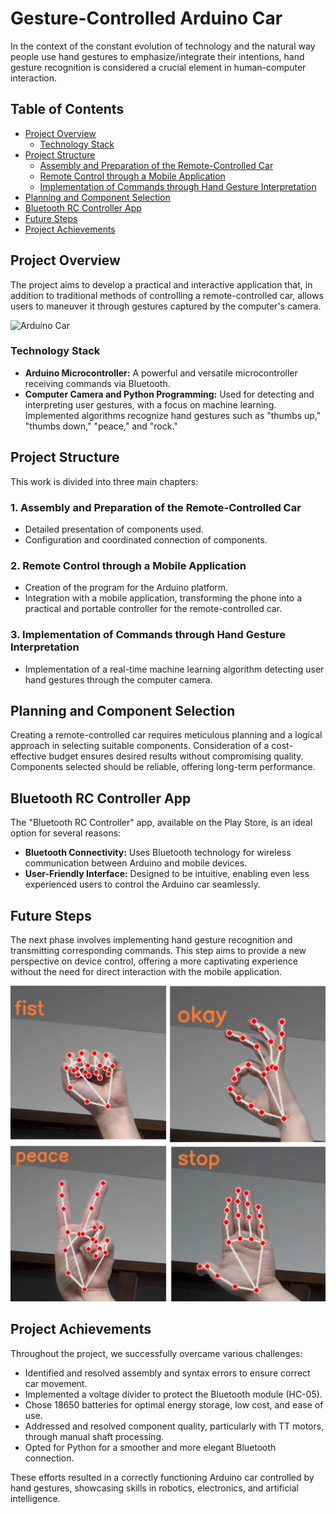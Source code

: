 # Gesture-Controlled Arduino Car

In the context of the constant evolution of technology and the natural way people use hand gestures to emphasize/integrate their intentions, hand gesture recognition is considered a crucial element in human-computer interaction.

## Table of Contents
- [Project Overview](#project-overview)
  - [Technology Stack](#technology-stack)
- [Project Structure](#project-structure)
  - [Assembly and Preparation of the Remote-Controlled Car](#1-assembly-and-preparation-of-the-remote-controlled-car)
  - [Remote Control through a Mobile Application](#2-remote-control-through-a-mobile-application)
  - [Implementation of Commands through Hand Gesture Interpretation](#3-implementation-of-commands-through-hand-gesture-interpretation)
- [Planning and Component Selection](#planning-and-component-selection)
- [Bluetooth RC Controller App](#bluetooth-rc-controller-app)
- [Future Steps](#future-steps)
- [Project Achievements](#project-achievements)

## Project Overview

The project aims to develop a practical and interactive application that, in addition to traditional methods of controlling a remote-controlled car, allows users to maneuver it through gestures captured by the computer's camera.

![Arduino Car]()

### Technology Stack

- **Arduino Microcontroller:** A powerful and versatile microcontroller receiving commands via Bluetooth.
- **Computer Camera and Python Programming:** Used for detecting and interpreting user gestures, with a focus on machine learning. Implemented algorithms recognize hand gestures such as "thumbs up," "thumbs down," "peace," and "rock."

## Project Structure

This work is divided into three main chapters:

### 1. Assembly and Preparation of the Remote-Controlled Car

- Detailed presentation of components used.
- Configuration and coordinated connection of components.

### 2. Remote Control through a Mobile Application

- Creation of the program for the Arduino platform.
- Integration with a mobile application, transforming the phone into a practical and portable controller for the remote-controlled car.

### 3. Implementation of Commands through Hand Gesture Interpretation

- Implementation of a real-time machine learning algorithm detecting user hand gestures through the computer camera.

## Planning and Component Selection

Creating a remote-controlled car requires meticulous planning and a logical approach in selecting suitable components. Consideration of a cost-effective budget ensures desired results without compromising quality. Components selected should be reliable, offering long-term performance.

## Bluetooth RC Controller App

The "Bluetooth RC Controller" app, available on the Play Store, is an ideal option for several reasons:

- **Bluetooth Connectivity:** Uses Bluetooth technology for wireless communication between Arduino and mobile devices.
- **User-Friendly Interface:** Designed to be intuitive, enabling even less experienced users to control the Arduino car seamlessly.

## Future Steps

The next phase involves implementing hand gesture recognition and transmitting corresponding commands. This step aims to provide a new perspective on device control, offering a more captivating experience without the need for direct interaction with the mobile application.

![](https://github.com/A-Bogdan/RC_Car/blob/main/src/hand_gestures.png)

## Project Achievements

Throughout the project, we successfully overcame various challenges:

- Identified and resolved assembly and syntax errors to ensure correct car movement.
- Implemented a voltage divider to protect the Bluetooth module (HC-05).
- Chose 18650 batteries for optimal energy storage, low cost, and ease of use.
- Addressed and resolved component quality, particularly with TT motors, through manual shaft processing.
- Opted for Python for a smoother and more elegant Bluetooth connection.

These efforts resulted in a correctly functioning Arduino car controlled by hand gestures, showcasing skills in robotics, electronics, and artificial intelligence.

